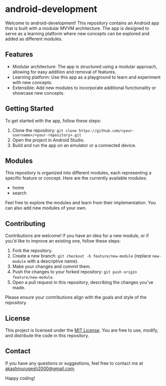 # android-development

Welcome to android-development! This repository contains an Android app that is built with a modular MVVM architecture. The app is designed to serve as a learning platform where new concepts can be explored and added as different modules.

## Features

- Modular architecture: The app is structured using a modular approach, allowing for easy addition and removal of features.
- Learning platform: Use this app as a playground to learn and experiment with new concepts.
- Extensible: Add new modules to incorporate additional functionality or showcase new concepts.

## Getting Started

To get started with the app, follow these steps:

1. Clone the repository: `git clone https://github.com/<your-username>/<your-repository>.git`
2. Open the project in Android Studio.
3. Build and run the app on an emulator or a connected device.

## Modules

This repository is organized into different modules, each representing a specific feature or concept. Here are the currently available modules:

- home
- search

Feel free to explore the modules and learn from their implementation. You can also add new modules of your own.

## Contributing

Contributions are welcome! If you have an idea for a new module, or if you'd like to improve an existing one, follow these steps:

1. Fork the repository.
2. Create a new branch: `git checkout -b feature/new-module` (replace `new-module` with a descriptive name).
3. Make your changes and commit them.
4. Push the changes to your forked repository: `git push origin feature/new-module`.
5. Open a pull request in this repository, describing the changes you've made.

Please ensure your contributions align with the goals and style of the repository.

## License

This project is licensed under the [MIT License](LICENSE). You are free to use, modify, and distribute the code in this repository.

## Contact

If you have any questions or suggestions, feel free to contact me at [akashmurugesh2000@gmail.com](mailto:akashmurugesh2000@gmail.com).

Happy coding!
